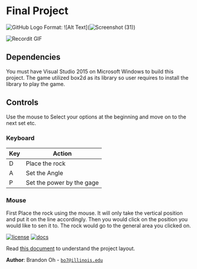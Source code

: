 # Final Project 
![GitHub Logo]()
Format: ![Alt Text](![Screenshot (31)](https://user-images.githubusercontent.com/55033266/81248469-5a507c00-9057-11ea-8dd0-132dc387bfa4.png))

![Recordit GIF](http://g.recordit.co/wDv6I3FO45.gif)
## Dependencies
You must have Visual Studio 2015 on Microsoft Windows to build this project. 
The game utilized box2d as its library so user requires to install the library to play the game.

## Controls

Use the mouse to Select your options at the beginning and move on to the next set etc.

### Keyboard
Key | Action
------------ | -------------
D | Place the rock
A | Set the Angle
P | Set the power by the gage


### Mouse
First Place the rock using the mouse.
It will only take the vertical position and put it on the line accordingly.
Then you would click on the position you would like to sen it to.
The rock would go to the general area you clicked on.


[![license](https://img.shields.io/badge/license-MIT-green)](LICENSE)
[![docs](https://img.shields.io/badge/docs-yes-brightgreen)](docs/README.md)

Read [this document](https://cliutils.gitlab.io/modern-cmake/chapters/basics/structure.html) to understand the project
layout.


             
**Author**: Brandon Oh - [`bo7@illinois.edu`](mailto:bo7@illinois.edu)


